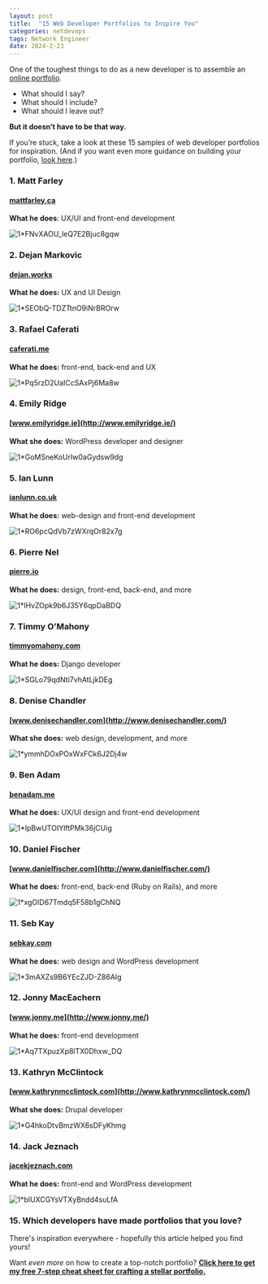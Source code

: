 ```yaml
---
layout: post
title:  "15 Web Developer Portfolios to Inspire You"
categories: netdevops
tags: Network Engineer
date: 2024-2-23
---
```


One of the toughest things to do as a new developer is to assemble an [online portfolio](http://learntocodewith.me/posts/portfolio-tips/).

- What should I say?
- What should I include?
- What should I leave out?

**But it doesn’t have to be that way.**

If you’re stuck, take a look at these 15 samples of web developer portfolios for inspiration. (And if you want even more guidance on building your portfolio, [look here](https://portfoliodojo.com/).)

### 1. Matt Farley

#### [mattfarley.ca](http://mattfarley.ca/)

**What he does**: UX/UI and front-end development

![1*FNvXAOU_leQ7E2Bjuc8gqw](https://cdn-media-1.freecodecamp.org/images/1*FNvXAOU_leQ7E2Bjuc8gqw.png)

### 2. Dejan Markovic

#### [dejan.works](https://www.dejan.works/)

**What he does:** UX and UI Design

![1*SEObQ-TDZTtnO9iNrBROrw](https://cdn-media-1.freecodecamp.org/images/1*SEObQ-TDZTtnO9iNrBROrw.png)

### 3. Rafael **Caferati**

#### [caferati.me](https://caferati.me/)

**What he does:** front-end, back-end and UX

![1*Pq5rzD2UaICcSAxPj6Ma8w](https://cdn-media-1.freecodecamp.org/images/1*Pq5rzD2UaICcSAxPj6Ma8w.png)

### 4. Emily Ridge

#### [www.emilyridge.ie](http://www.emilyridge.ie/)

**What she does:** WordPress developer and designer

![1*GoMSneKoUrIw0aGydsw9dg](https://cdn-media-1.freecodecamp.org/images/1*GoMSneKoUrIw0aGydsw9dg.png)

### 5. Ian Lunn

#### [ianlunn.co.uk](http://ianlunn.co.uk/)

**What he does:** web-design and front-end development

![1*RO6pcQdVb7zWXrqOr82x7g](https://cdn-media-1.freecodecamp.org/images/1*RO6pcQdVb7zWXrqOr82x7g.png)

### 6. Pierre Nel

#### [pierre.io](http://pierre.io/)

**What he does:** design, front-end, back-end, and more

![1*lHvZOpk9b6J35Y6qpDaBDQ](https://cdn-media-1.freecodecamp.org/images/1*lHvZOpk9b6J35Y6qpDaBDQ.png)

### 7. Timmy **O’Mahony**

#### [timmyomahony.com](http://timmyomahony.com/)

**What he does:** Django developer

![1*SGLo79qdNti7vhAtLjkDEg](https://cdn-media-1.freecodecamp.org/images/1*SGLo79qdNti7vhAtLjkDEg.png)

### 8. Denise Chandler

#### [www.denisechandler.com](http://www.denisechandler.com/)

**What she does:** web design, development, and more

![1*ymmhDOxPOxWxFCk6J2Dj4w](https://cdn-media-1.freecodecamp.org/images/1*ymmhDOxPOxWxFCk6J2Dj4w.png)

### 9. Ben Adam

#### [benadam.me](http://benadam.me/)

**What he does:** UX/UI design and front-end development

![1*IpBwUTOIYlftPMk36jCUig](https://cdn-media-1.freecodecamp.org/images/1*IpBwUTOIYlftPMk36jCUig.png)

### 10. Daniel Fischer

#### [www.danielfischer.com](http://www.danielfischer.com/)

**What he does:** front-end, back-end (Ruby on Rails), and more

![1*xgOID67Tmdq5F58b1gChNQ](https://cdn-media-1.freecodecamp.org/images/1*xgOID67Tmdq5F58b1gChNQ.png)

### 11. Seb Kay

#### [sebkay.com](http://sebkay.com/)

**What he does:** web design and WordPress development

![1*3mAXZs9B6YEcZJD-Z86AIg](https://cdn-media-1.freecodecamp.org/images/1*3mAXZs9B6YEcZJD-Z86AIg.png)

### 12. Jonny MacEachern

#### [www.jonny.me](http://www.jonny.me/)

**What he does:** front-end development

![1*Aq7TXpuzXp8lTX0Dhxw_DQ](https://cdn-media-1.freecodecamp.org/images/1*Aq7TXpuzXp8lTX0Dhxw_DQ.png)

### 13. **Kathryn McClintock**

#### [www.kathrynmcclintock.com](http://www.kathrynmcclintock.com/)

**What she does:** Drupal developer

![1*G4hkoDtvBmzWX6sDFyKhmg](https://cdn-media-1.freecodecamp.org/images/1*G4hkoDtvBmzWX6sDFyKhmg.png)

### 14. Jack Jeznach

#### [jacekjeznach.com](http://jacekjeznach.com/)

**What he does:** front-end and WordPress development

![1*bIUXCGYsVTXyBndd4suLfA](https://cdn-media-1.freecodecamp.org/images/1*bIUXCGYsVTXyBndd4suLfA.png)

### 15. Which developers have made portfolios that you love?

There's inspiration everywhere - hopefully this article helped you find yours!

Want *even more* on how to create a top-notch portfolio? [**Click here to get my free 7-step cheat sheet for crafting a stellar portfolio.**](https://portfoliodojo.com/)
